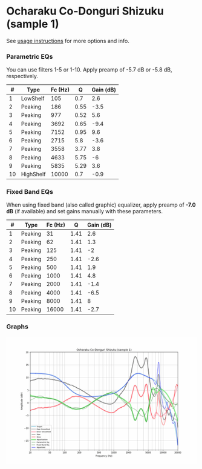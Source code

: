 # Ocharaku Co-Donguri Shizuku (sample 1)
See [usage instructions](https://github.com/jaakkopasanen/AutoEq#usage) for more options and info.

### Parametric EQs
You can use filters 1-5 or 1-10. Apply preamp of -5.7 dB or -5.8 dB, respectively.

|   # | Type      |   Fc (Hz) |    Q |   Gain (dB) |
|-----|-----------|-----------|------|-------------|
|   1 | LowShelf  |       105 | 0.7  |         2.6 |
|   2 | Peaking   |       186 | 0.55 |        -3.5 |
|   3 | Peaking   |       977 | 0.52 |         5.6 |
|   4 | Peaking   |      3692 | 0.65 |        -9.4 |
|   5 | Peaking   |      7152 | 0.95 |         9.6 |
|   6 | Peaking   |      2715 | 5.8  |        -3.6 |
|   7 | Peaking   |      3558 | 3.77 |         3.8 |
|   8 | Peaking   |      4633 | 5.75 |        -6   |
|   9 | Peaking   |      5835 | 5.29 |         3.6 |
|  10 | HighShelf |     10000 | 0.7  |        -0.9 |

### Fixed Band EQs
When using fixed band (also called graphic) equalizer, apply preamp of **-7.0 dB** (if available) and set gains manually with these parameters.

|   # | Type    |   Fc (Hz) |    Q |   Gain (dB) |
|-----|---------|-----------|------|-------------|
|   1 | Peaking |        31 | 1.41 |         2.6 |
|   2 | Peaking |        62 | 1.41 |         1.3 |
|   3 | Peaking |       125 | 1.41 |        -2   |
|   4 | Peaking |       250 | 1.41 |        -2.6 |
|   5 | Peaking |       500 | 1.41 |         1.9 |
|   6 | Peaking |      1000 | 1.41 |         4.8 |
|   7 | Peaking |      2000 | 1.41 |        -1.4 |
|   8 | Peaking |      4000 | 1.41 |        -6.5 |
|   9 | Peaking |      8000 | 1.41 |         8   |
|  10 | Peaking |     16000 | 1.41 |        -2.7 |

### Graphs
![](./Ocharaku%20Co-Donguri%20Shizuku%20(sample%201).png)
